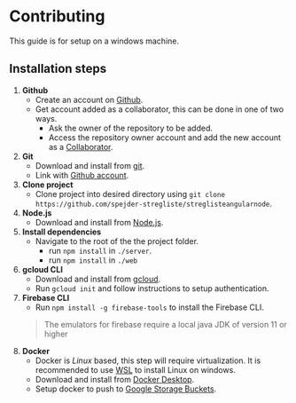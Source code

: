 # Contributing

This guide is for setup on a windows machine.

## Installation steps

1. **Github**
	- Create an account on [Github](https://github.com).
	- Get account added as a collaborator, this can be done in one of two ways.
		- Ask the owner of the repository to be added.
		- Access the repository owner account and add the new account as a [Collaborator](https://docs.github.com/en/account-and-profile/setting-up-and-managing-your-personal-account-on-github/managing-access-to-your-personal-repositories/inviting-collaborators-to-a-personal-repository). 
2. **Git**
	- Download and install from [git](https://git-scm.com/downloads).
	- Link with [Github account](https://docs.github.com/en/get-started/getting-started-with-git/set-up-git).
3. **Clone project**
	- Clone project into desired directory using `git clone https://github.com/spejder-stregliste/streglisteangularnode`. 
4. **Node.js** 
	- Download and install from [Node.js](https://nodejs.org/en/download/).
5. **Install dependencies** 
	- Navigate to the root of the the project folder. 
		- run `npm install` in `./server`.
		- run `npm install` in `./web`
6. **gcloud CLI**
	- Download and install from [gcloud](https://cloud.google.com/sdk/gcloud#download_and_install_the). 
	- Run `gcloud init` and follow instructions to setup authentication.
7. **Firebase CLI**
	- Run `npm install -g firebase-tools` to install the Firebase CLI.
 	> The emulators for firebase require a local java JDK of version 11 or higher  
8. **Docker**
	- Docker is *Linux* based, this step will require virtualization. It is recommended to use [WSL](https://learn.microsoft.com/en-us/windows/wsl/install) to install Linux on windows.
	- Download and install from [Docker Desktop](https://www.docker.com/products/docker-desktop/).
	- Setup docker to push to [Google Storage Buckets](https://cloud.google.com/sdk/gcloud/reference/auth/configure-docker).
